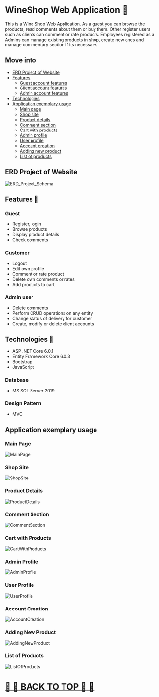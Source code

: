 # WineShop Web Application 🍷

This is a Wine Shop Web Application. As a guest you can browse the products, read comments about them or buy them. Other register users such as clients can comment or rate products. Employees registered as a Admins can manage existing products in shop, create new ones and manage commentary section if its necessary.

## Move into
* [ERD Project of Website](#erd-project-of-website)
* [Features](#features-)
  * [Guest account features](#guest)
  * [Client account features](#customer)
  * [Admin account features](#admin-user)
* [Technologies](#technologies-)
* [Application exemplary usage](#application-exemplary-usage)
  * [Main page](#main-page)
  * [Shop site](#shop-site)
  * [Product details](#product-details)
  * [Comment section](#comment-section)
  * [Cart with products](#cart-with-products)
  * [Admin profile](#admin-profile)
  * [User profile](#user-profile)
  * [Account creation](#account-creation)
  * [Adding new product](#adding-new-product)
  * [List of products](#list-of-products)

## ERD Project of Website
![ERD_Project_Schema](./Screenshots/ERD.jpg)
## Features 📖

### Guest
+ Register, login
+ Browse products
+ Display product details
+ Check comments

### Customer
+ Logout
+ Edit own profile
+ Comment or rate product
+ Delete own comments or rates
+ Add products to cart

### Admin user
+ Delete comments
+ Perform CRUD operations on any entity
+ Change status of delivery for customer
+ Create, modify or delete client accounts

## Technologies 🧮
+ ASP .NET Core 6.0.1
+ Entity Framework Core 6.0.3
+ Bootstrap
+ JavaScript

### Database
+ MS SQL Server 2019

### Design Pattern
+ MVC

## Application exemplary usage
### Main Page
![MainPage](./Screenshots/mainPage.png)
### Shop Site
![ShopSite](./Screenshots/ListOfProducts.png)
### Product Details
![ProductDetails](./Screenshots/ListOfProducts.png)
### Comment Section
![CommentSection](./Screenshots/ListOfProducts.png)
### Cart with Products
![CartWithProducts](./Screenshots/ListOfProducts.png)
### Admin Profile
![AdminProfile](./Screenshots/ListOfProducts.png)
### User Profile
![UserProfile](./Screenshots/ListOfProducts.png)
### Account Creation
![AccountCreation](./Screenshots/ListOfProducts.png)
### Adding New Product
![AddingNewProduct](./Screenshots/ListOfProducts.png)
### List of Products
![ListOfProducts](./Screenshots/ListOfProducts.png)

# [:arrow_up_small: :arrow_up_small: BACK TO TOP :arrow_up_small: :arrow_up_small:](#wineshop-web-application-)
